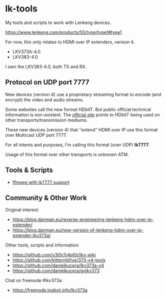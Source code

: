 # lk-tools

My tools and scripts to work with Lenkeng devices.

https://www.lenkeng.com/products/55/type/type1#type1

For now, this only relates to HDMI over IP extenders, version 4.

* LKV373A-4.0
* LKV383-4.0

I own the LKV383-4.0, both TX and RX.

## Protocol on UDP port 7777

New devices (version 4) use a proprietary streaming format to encode (and encrypt) the video and audio streams.

Some websites call the new format HDbitT. But public official technical information is non-existent. The [official site](http://www.hdbitt.org/what-is-hdbitt.html) points to HDbitT being used on other transports/transmission mediums.

These new devices (version 4) that "extend" HDMI over IP use this format over Multicast UDP port 7777.

For all intents and purposes, I'm calling this format (over UDP) **lk7777**.

Usage of this format over other transports is unknown ATM.

## Tools & Scripts

* [ffmpeg with lk7777 support](ffmpeg-lk7777.md)

## Community & Other Work

Original interest:

* https://blog.danman.eu/reverse-engineering-lenkeng-hdmi-over-ip-extender/
* https://blog.danman.eu/new-version-of-lenkeng-hdmi-over-ip-extender-lkv373a/

Other tools, scripts and information:

* https://github.com/v3l0c1r4pt0r/lkv-wiki
* https://github.com/kittennbfive/373-v4-tools
* https://github.com/danielkucera/lkv373a-v4
* https://github.com/danielkucera/golkv373

Chat on freenode #lkv373a:

* https://freenode.logbot.info/lkv373a
